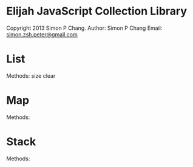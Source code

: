 Elijah JavaScript Collection Library
====================================
Copyright 2013 Simon P Chang.
Author: Simon P Chang
Email: simon.zsh.peter@gmail.com

List
====
Methods:
	size
clear

Map
===
Methods:


Stack
=====
Methods:
